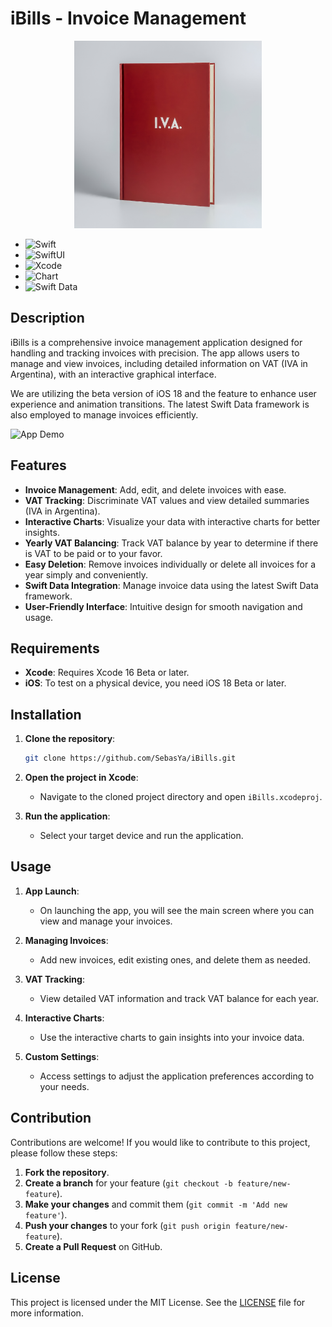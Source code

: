 # iBills - Invoice Management

<div align="center">
<img src="https://github.com/SebasYa/iBills/blob/main/iBills/Assets.xcassets/AppIcon.appiconset/IVA.png" alt="App Icon" width="300">
</div>

- ![Swift](https://img.shields.io/badge/Swift-FA7343?style=for-the-badge&logo=swift&logoColor=white&style=flat)
- ![SwiftUI](https://img.shields.io/badge/SwiftUI-000000?style=for-the-badge&logo=swift&logoColor=white&style=flat)
- ![Xcode](https://img.shields.io/badge/Xcode-1575F9?style=for-the-badge&logo=xcode&logoColor=white&style=flat)
- ![Chart](https://img.shields.io/badge/Chart-00BFFF?style=for-the-badge&logo=chart&logoColor=white&style=flat)
- ![Swift Data](https://img.shields.io/badge/Swift%20Data-FF5C5C?style=for-the-badge&logo=swift&logoColor=white&style=flat)

## Description

iBills is a comprehensive invoice management application designed for handling and tracking invoices with precision. The app allows users to manage and view invoices, including detailed information on VAT (IVA in Argentina), with an interactive graphical interface. 

We are utilizing the beta version of iOS 18 and the feature to enhance user experience and animation transitions. The latest Swift Data framework is also employed to manage invoices efficiently.

<img src="https://github.com/SebasYa/iBills/blob/main/iBillsGif.gif" alt="App Demo" width="250"/>


## Features

- **Invoice Management**: Add, edit, and delete invoices with ease.
- **VAT Tracking**: Discriminate VAT values and view detailed summaries (IVA in Argentina).
- **Interactive Charts**: Visualize your data with interactive charts for better insights.
- **Yearly VAT Balancing**: Track VAT balance by year to determine if there is VAT to be paid or to your favor.
- **Easy Deletion**: Remove invoices individually or delete all invoices for a year simply and conveniently.
- **Swift Data Integration**: Manage invoice data using the latest Swift Data framework.
- **User-Friendly Interface**: Intuitive design for smooth navigation and usage.

## Requirements

- **Xcode**: Requires Xcode 16 Beta or later.
- **iOS**: To test on a physical device, you need iOS 18 Beta or later.

## Installation

1. **Clone the repository**:

    ```bash
    git clone https://github.com/SebasYa/iBills.git
    ```

2. **Open the project in Xcode**:
    - Navigate to the cloned project directory and open `iBills.xcodeproj`.

3. **Run the application**:
    - Select your target device and run the application.

## Usage

1. **App Launch**:
    - On launching the app, you will see the main screen where you can view and manage your invoices.

2. **Managing Invoices**:
    - Add new invoices, edit existing ones, and delete them as needed. 

3. **VAT Tracking**:
    - View detailed VAT information and track VAT balance for each year. 

4. **Interactive Charts**:
    - Use the interactive charts to gain insights into your invoice data.

5. **Custom Settings**:
    - Access settings to adjust the application preferences according to your needs.

## Contribution

Contributions are welcome! If you would like to contribute to this project, please follow these steps:

1. **Fork the repository**.
2. **Create a branch** for your feature (`git checkout -b feature/new-feature`).
3. **Make your changes** and commit them (`git commit -m 'Add new feature'`).
4. **Push your changes** to your fork (`git push origin feature/new-feature`).
5. **Create a Pull Request** on GitHub.

## License

This project is licensed under the MIT License. See the [LICENSE](LICENSE) file for more information.
